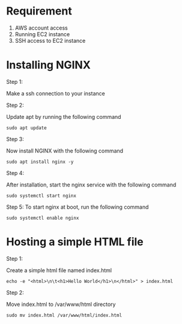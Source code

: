 # Requirement
1. AWS account access
2. Running EC2 instance
3. SSH access to EC2 instance

# Installing NGINX

Step 1:

Make a ssh connection to your instance

Step 2:

Update apt by running the following command

```
sudo apt update
```

Step 3:

Now install NGINX with the following command
```
sudo apt install nginx -y
```

Step 4:

After installation, start the nginx service with the following command
```
sudo systemctl start nginx
```

Step 5:
To start nginx at boot, run the following command
```
sudo systemctl enable nginx
```


# Hosting a simple HTML file

Step 1:

Create a simple html file named index.html

```
echo -e "<html>\n\t<h1>Hello World</h1>\n</html>" > index.html
```

Step 2:

Move index.html to /var/www/html directory
```
sudo mv index.html /var/www/html/index.html
```
